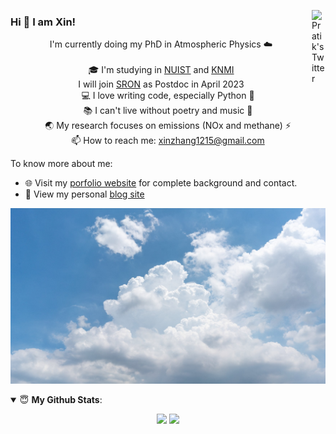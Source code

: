<a href="https://twitter.com/zhangxin_dawn" target="_blank" rel="nofollow"><img align="right" alt="Pratik's Twitter" width="22px" src="https://cdn.jsdelivr.net/npm/simple-icons@v3/icons/twitter.svg" /></a>

### Hi 👋 I am Xin! 

<p align="center">
  I'm currently doing my PhD in Atmospheric Physics ☁️
  <br>
  <br>
    🎓 I'm studying in <a href="https://en.wikipedia.org/wiki/Nanjing_University_of_Information_Science_and_Technology">NUIST</a> and <a href="http://www.knmi.nl/">KNMI</a>
  <br>
  I will join <a href="https://www.sron.nl/">SRON</a> as Postdoc in April 2023
  <br>
  💻 I love writing code, especially Python 🐍
  <br>
  📚 I can't live without poetry and music 🎸
  <br>
  🌏 My research focuses on emissions (NOx and methane) ⚡
  <br>
  📫 How to reach me: <a href="mailto: xinzhang1215@gmail.com">xinzhang1215@gmail.com</a>
</p>
To know more about me:

- 🌐 Visit my [porfolio website](https://dreambooker.site/about/) for complete background and contact.
- 👋 View my personal [blog site](https://dreambooker.site/)

![cloud](https://github.com/zxdawn/zxdawn/blob/main/imgs/cloud.jpg)


<details open>
 <summary> 😇 <b>My Github Stats</b>: </summary>

<p align = "center">
  <img src = "https://github-readme-stats.vercel.app/api?username=zxdawn&show_icons=true&line_height=27">
  <img src = "https://github-readme-stats.vercel.app/api/top-langs/?username=zxdawn&hide=css,java,html">
</p>

